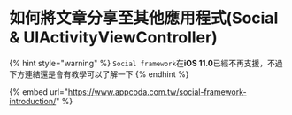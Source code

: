 # 如何將文章分享至其他應用程式\(Social & UIActivityViewController\)

{% hint style="warning" %}
`Social framework`在**iOS 11.0**已經不再支援，不過下方連結還是會有教學可以了解一下
{% endhint %}

{% embed url="https://www.appcoda.com.tw/social-framework-introduction/" %}

